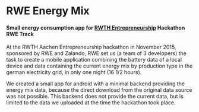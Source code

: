 # RWE Energy Mix
#### Small energy consumption app for [RWTH Entrepreneurship](http://www.gruenderzentrum.rwth-aachen.de/) Hackathon RWE Track

At the RWTH Aachen Entrepreneurship hackathon in November 2015, sponsored by RWE and Zalando, RWE set us (a team of 3 developers) the task to create a mobile application combining the battery data of a local device and data containing the current energy mix by production type in the german electricity grid, in only one night (16 1/2 hours).

We created a small app for android with a minimal backend providing the energy mix data, because the direct download from the original data source was not possible. This backend does not provide the current data, but is limited to the data we uploaded at the time the hackathon took place.
